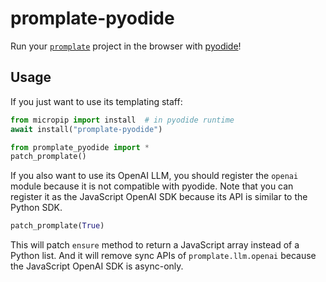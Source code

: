 # promplate-pyodide

Run your [`promplate`](https://promplate.dev/) project in the browser with [pyodide](https://pyodide.org/)!

## Usage

If you just want to use its templating staff:

```py
from micropip import install  # in pyodide runtime
await install("promplate-pyodide")

from promplate_pyodide import *
patch_promplate()
```

If you also want to use its OpenAI LLM, you should register the `openai` module because it is not compatible with pyodide.
Note that you can register it as the JavaScript OpenAI SDK because its API is similar to the Python SDK.

```py
patch_promplate(True)
```

This will patch `ensure` method to return a JavaScript array instead of a Python list.
And it will remove sync APIs of `promplate.llm.openai` because the JavaScript OpenAI SDK is async-only.

